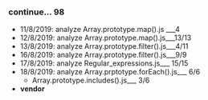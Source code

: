 ### continue... 98
* 11/8/2019: analyze Array.prototype.map().js ___4
* 12/8/2019: analyze Array.prototype.map().js___13/13
* 13/8/2019: analyze Array.prototype.filter().js___4/11
* 16/8/2019: analyze Array.prototype.filter().js___9/9
* 17/8/2019: analyze Regular_expressions.js___ 15/15
* 18/8/2019: analyze Array.prptotype.forEach().js___ 6/6
  * Array.prototype.includes().js___ 3/6
* **vendor**